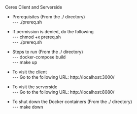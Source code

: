 Ceres Client and Serverside <br>

- Prerequisites (From the ./ directory)<br>
  --- ./prereq.sh<br>

* If permission is denied, do the following<br>
  --- chmod +x prereq.sh<br>
  --- ./prereq.sh<br>

- Steps to run (From the ./ directory) <br>
  --- docker-compose build<br>
  --- make up<br>

- To visit the client <br>
  --- Go to the following URL: http://localhost:3000/<br>

- To visit the serverside <br>
  --- Go to the following URL: http://localhost:8080/<br>

- To shut down the Docker containers (From the ./ directory)<br>
  --- make down<br>
